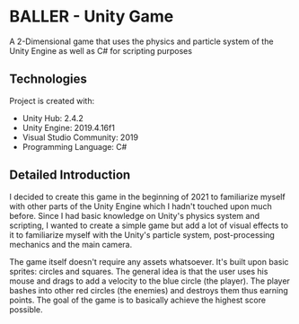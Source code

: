 # BALLER - Unity Game
A 2-Dimensional game that uses the physics and particle system of the Unity Engine as well as C# for scripting purposes

## Technologies
Project is created with:

- Unity Hub: 2.4.2
- Unity Engine: 2019.4.16f1
- Visual Studio Community: 2019
- Programming Language: C#

## Detailed Introduction
I decided to create this game in the beginning of 2021 to familiarize myself with other parts of the Unity
Engine which I hadn't touched upon much before. Since I had basic knowledge on Unity's physics system and scripting, 
I wanted to create a simple game but add a lot of visual effects to it to familiarize myself with the Unity's particle 
system, post-processing mechanics and the main camera. 

The game itself doesn't require any assets whatsoever. It's built upon basic sprites: circles and squares. The general
idea is that the user uses his mouse and drags to add a velocity to the blue circle (the player). The player bashes 
into other red circles (the enemies) and destroys them thus earning points. The goal of the game is to basically achieve 
the highest score possible.

